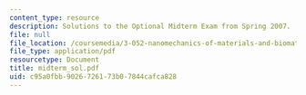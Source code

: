 ```yaml
---
content_type: resource
description: Solutions to the Optional Midterm Exam from Spring 2007.
file: null
file_location: /coursemedia/3-052-nanomechanics-of-materials-and-biomaterials-spring-2007/c95a0fbb9026726173b07844cafca828_midterm_sol.pdf
file_type: application/pdf
resourcetype: Document
title: midterm_sol.pdf
uid: c95a0fbb-9026-7261-73b0-7844cafca828
---
```

